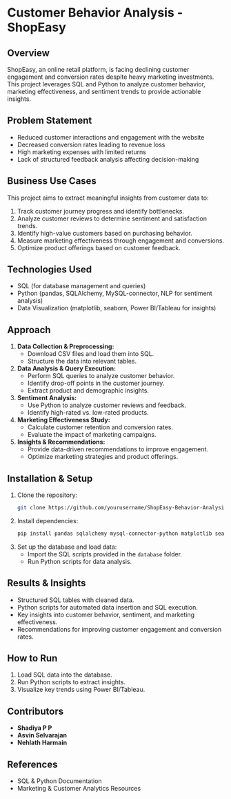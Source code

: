 # Customer Behavior Analysis - ShopEasy

## Overview
ShopEasy, an online retail platform, is facing declining customer engagement and conversion rates despite heavy marketing investments. This project leverages SQL and Python to analyze customer behavior, marketing effectiveness, and sentiment trends to provide actionable insights.

## Problem Statement
- Reduced customer interactions and engagement with the website
- Decreased conversion rates leading to revenue loss
- High marketing expenses with limited returns
- Lack of structured feedback analysis affecting decision-making

## Business Use Cases
This project aims to extract meaningful insights from customer data to:
1. Track customer journey progress and identify bottlenecks.
2. Analyze customer reviews to determine sentiment and satisfaction trends.
3. Identify high-value customers based on purchasing behavior.
4. Measure marketing effectiveness through engagement and conversions.
5. Optimize product offerings based on customer feedback.

## Technologies Used
- SQL (for database management and queries)
- Python (pandas, SQLAlchemy, MySQL-connector, NLP for sentiment analysis)
- Data Visualization (matplotlib, seaborn, Power BI/Tableau for insights)

## Approach
1. **Data Collection & Preprocessing:**
   - Download CSV files and load them into SQL.
   - Structure the data into relevant tables.
2. **Data Analysis & Query Execution:**
   - Perform SQL queries to analyze customer behavior.
   - Identify drop-off points in the customer journey.
   - Extract product and demographic insights.
3. **Sentiment Analysis:**
   - Use Python to analyze customer reviews and feedback.
   - Identify high-rated vs. low-rated products.
4. **Marketing Effectiveness Study:**
   - Calculate customer retention and conversion rates.
   - Evaluate the impact of marketing campaigns.
5. **Insights & Recommendations:**
   - Provide data-driven recommendations to improve engagement.
   - Optimize marketing strategies and product offerings.

## Installation & Setup
1. Clone the repository:
   ```bash
   git clone https://github.com/yourusername/ShopEasy-Behavior-Analysis.git
   ```
2. Install dependencies:
   ```bash
   pip install pandas sqlalchemy mysql-connector-python matplotlib seaborn
   ```
3. Set up the database and load data:
   - Import the SQL scripts provided in the `database` folder.
   - Run Python scripts for data analysis.

## Results & Insights
- Structured SQL tables with cleaned data.
- Python scripts for automated data insertion and SQL execution.
- Key insights into customer behavior, sentiment, and marketing effectiveness.
- Recommendations for improving customer engagement and conversion rates.

## How to Run
1. Load SQL data into the database.
2. Run Python scripts to extract insights.
3. Visualize key trends using Power BI/Tableau.

## Contributors
- **Shadiya P P**
- **Asvin Selvarajan**
- **Nehlath Harmain**

## References
- SQL & Python Documentation
- Marketing & Customer Analytics Resources
